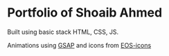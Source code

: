 # Portfolio of Shoaib Ahmed

Built using basic stack HTML, CSS, JS. 

Animations using [GSAP](https://github.com/greensock/GSAP) and icons from [EOS-icons](https://eos-icons.com/)
